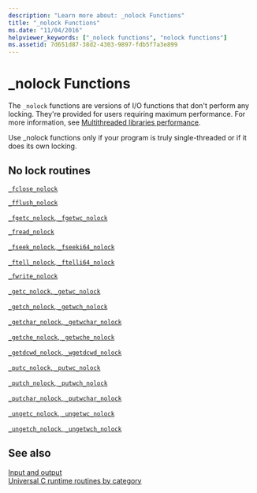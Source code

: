```yaml
---
description: "Learn more about: _nolock Functions"
title: "_nolock Functions"
ms.date: "11/04/2016"
helpviewer_keywords: ["_nolock functions", "nolock functions"]
ms.assetid: 7d651d87-38d2-4303-9897-fdb5f7a3e899
---
```

# _nolock Functions

The `_nolock` functions are versions of I/O functions that don't perform any locking. They're provided for users requiring maximum performance. For more information, see [Multithreaded libraries performance](./multithreaded-libraries-performance.md).

Use _nolock functions only if your program is truly single-threaded or if it does its own locking.

## No lock routines

[`_fclose_nolock`](./reference/fclose-nolock.md)

[`_fflush_nolock`](./reference/fflush-nolock.md)

[`_fgetc_nolock`, `_fgetwc_nolock`](./reference/fgetc-nolock-fgetwc-nolock.md)

[`_fread_nolock`](./reference/fread-nolock.md)

[`_fseek_nolock`, `_fseeki64_nolock`](./reference/fseek-nolock-fseeki64-nolock.md)

[`_ftell_nolock`, `_ftelli64_nolock`](./reference/ftell-nolock-ftelli64-nolock.md)

[`_fwrite_nolock`](./reference/fwrite-nolock.md)

[`_getc_nolock`, `_getwc_nolock`](./reference/getc-nolock-getwc-nolock.md)

[`_getch_nolock`, `_getwch_nolock`](./reference/getch-nolock-getwch-nolock.md)

[`_getchar_nolock`, `_getwchar_nolock`](./reference/getchar-nolock-getwchar-nolock.md)

[`_getche_nolock`, `_getwche_nolock`](./reference/getche-nolock-getwche-nolock.md)

[`_getdcwd_nolock`, `_wgetdcwd_nolock`](./reference/getdcwd-nolock-wgetdcwd-nolock.md)

[`_putc_nolock`, `_putwc_nolock`](./reference/putc-nolock-putwc-nolock.md)

[`_putch_nolock`, `_putwch_nolock`](./reference/putch-nolock-putwch-nolock.md)

[`_putchar_nolock`, `_putwchar_nolock`](./reference/putchar-nolock-putwchar-nolock.md)

[`_ungetc_nolock`, `_ungetwc_nolock`](./reference/ungetc-nolock-ungetwc-nolock.md)

[`_ungetch_nolock`, `_ungetwch_nolock`](./reference/ungetch-ungetwch-ungetch-nolock-ungetwch-nolock.md)

## See also

[Input and output](./input-and-output.md)\
[Universal C runtime routines by category](./run-time-routines-by-category.md)
